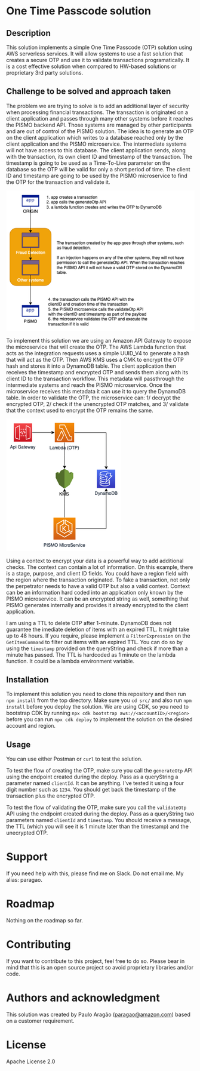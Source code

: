 # One Time Passcode solution

## Description
This solution implements a simple One Time Passcode (OTP) solution using AWS serverless services. It will allow systems to use a fast solution that creates a secure OTP and use it to validate transactions programatically. It is a cost effective solution when compared to HW-based solutions or proprietary 3rd party solutions.


## Challenge to be solved and approach taken
The problem we are trying to solve is to add an additional layer of security when processing financial transactions. The transaction is originated on a client application and passes through many other systems before it reaches the PISMO backend API. Those systems are managed by other participants and are out of control of the PISMO solution. The idea is to generate an OTP on the client application which writes to a database reached only by the client application and the PISMO microservice. The intermediate systems will not have access to this database. The client application sends, along with the transaction, its own client ID and timestamp of the transaction. The timestamp is going to be used as a Time-To-Live parameter on the database so the OTP will be valid for only a short period of time. The client ID and timestamp are going to be used by the PISMO microservice to find the OTP for the transaction and validate it.

![application](PISMO-OTP.png "Overview of the solution")

To implement this solution we are using an Amazon API Gateway to expose the microservice that will create the OTP. The AWS Lambda function that acts as the integration requests uses a simple UUID_V4 to generate a hash that will act as the OTP. Then AWS KMS uses a CMK to encrypt the OTP hash and stores it into a DynamoDB table. The client application then receives the timestamp and encrypted OTP and sends them along with its client ID to the transaction workflow. This metadata will passthrough the intermediate systems and reach the PISMO microservice. Once the microservice receives this metadata it can use it to query the DynamoDB table. In order to validate the OTP, the microservice can: 1/ decrypt the encrypted OTP, 2/ check if the unencrypted OTP matches, and 3/ validate that the context used to encrypt the OTP remains the same. 

![architecture](PISMO-OTP-arch.png "Overview of the architecture")

Using a context to encrypt your data is a powerful way to add additional checks. The context can contain a lot of information. On this example, there is a stage, purpose, and client ID fields. You could have a region field with the region where the transaction originated. To fake a transaction, not only the perpetrator needs to have a valid OTP but also a valid context. Context can be an information hard coded into an application only known by the PISMO microservice. It can be an encrypted string as well, something that PISMO generates internally and provides it already encrypted to the client application. 

I am using a TTL to delete OTP after 1-minute. DynamoDB does not guarantee the imediate deletion of items with an expired TTL. It might take up to 48 hours. If you require, please implement a `FilterExpression` on the `GetItemCommand` to filter out items with an expired TTL. You can do so by using the `timestamp` provided on the queryString and check if more than a minute has passed. The TTL is hardcoded as 1 minute on the lambda function. It could be a lambda environment variable.

## Installation
To implement this solution you need to clone this repository and then run `npm install` from the top directory. Make sure you `cd src/` and also run `npm install` before you deploy the solution. We are using CDK, so you need to bootstrap CDK by running `npx cdk bootstrap aws://<accountID>/<region>` before you can run `npx cdk deploy` to implement the solution on the desired account and region.

## Usage
You can use either Postman or `curl` to test the solution. 

To test the flow of creating the OTP, make sure you call the `generateOtp` API using the endpoint created during the deploy. Pass as a queryString a parameter named `clientId`. It can be anything. I've tested it using a four digit number such as `1234`. You should get back the timestamp of the transaction plus the encrypted OTP. 

To test the flow of validating the OTP, make sure you call the `validateOtp` API using the endpoint created during the deploy. Pass as a queryString two parameters named `clientId` and `timestamp`. You should receive a message, the TTL (which you will see it is 1 minute later than the timestamp) and the unecrypted OTP.

# Support
If you need help with this, please find me on Slack. Do not email me. My alias: paragao.

# Roadmap
Nothing on the roadmap so far.

# Contributing
If you want to contribute to this project, feel free to do so. Please bear in mind that this is an open source project so avoid proprietary libraries and/or code. 

# Authors and acknowledgment
This solution was created by Paulo Aragão (paragao@amazon.com) based on a customer requirement.

# License
Apache License 2.0